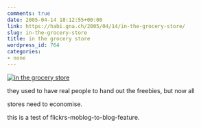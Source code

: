 ```yaml
---
comments: true
date: 2005-04-14 18:12:55+00:00
link: https://habi.gna.ch/2005/04/14/in-the-grocery-store/
slug: in-the-grocery-store
title: in the grocery store
wordpress_id: 764
categories:
- none
---
```



[![in the grocery store](http://photos7.flickr.com/9409207_03eaa79aad_m.jpg)](https://www.flickr.com/photos/habi/9409207/)



they used to have real people to hand out the freebies, but now all
  
stores need to economise.
  
this is a test of flickrs-moblog-to-blog-feature.

